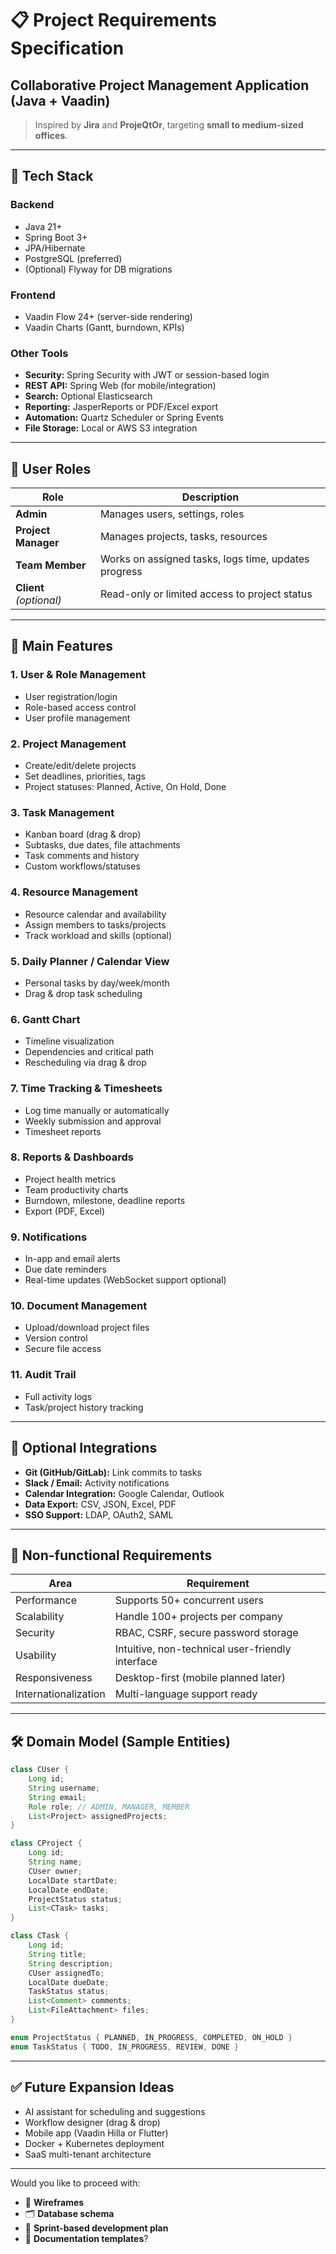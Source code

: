 
# 📋 Project Requirements Specification  
## Collaborative Project Management Application (Java + Vaadin)

> Inspired by **Jira** and **ProjeQtOr**, targeting **small to medium-sized offices**.

---

## 🔧 Tech Stack

### **Backend**
- Java 21+
- Spring Boot 3+
- JPA/Hibernate
- PostgreSQL (preferred)
- (Optional) Flyway for DB migrations

### **Frontend**
- Vaadin Flow 24+ (server-side rendering)
- Vaadin Charts (Gantt, burndown, KPIs)

### **Other Tools**
- **Security:** Spring Security with JWT or session-based login  
- **REST API:** Spring Web (for mobile/integration)  
- **Search:** Optional Elasticsearch  
- **Reporting:** JasperReports or PDF/Excel export  
- **Automation:** Quartz Scheduler or Spring Events  
- **File Storage:** Local or AWS S3 integration  

---

## 👥 User Roles

| Role            | Description                                                  |
|-----------------|--------------------------------------------------------------|
| **Admin**       | Manages users, settings, roles                               |
| **Project Manager** | Manages projects, tasks, resources                        |
| **Team Member** | Works on assigned tasks, logs time, updates progress         |
| **Client** *(optional)* | Read-only or limited access to project status        |

---

## 🌟 Main Features

### 1. **User & Role Management**
- User registration/login
- Role-based access control
- User profile management

### 2. **Project Management**
- Create/edit/delete projects
- Set deadlines, priorities, tags
- Project statuses: Planned, Active, On Hold, Done

### 3. **Task Management**
- Kanban board (drag & drop)
- Subtasks, due dates, file attachments
- Task comments and history
- Custom workflows/statuses

### 4. **Resource Management**
- Resource calendar and availability
- Assign members to tasks/projects
- Track workload and skills (optional)

### 5. **Daily Planner / Calendar View**
- Personal tasks by day/week/month
- Drag & drop task scheduling

### 6. **Gantt Chart**
- Timeline visualization
- Dependencies and critical path
- Rescheduling via drag & drop

### 7. **Time Tracking & Timesheets**
- Log time manually or automatically
- Weekly submission and approval
- Timesheet reports

### 8. **Reports & Dashboards**
- Project health metrics
- Team productivity charts
- Burndown, milestone, deadline reports
- Export (PDF, Excel)

### 9. **Notifications**
- In-app and email alerts
- Due date reminders
- Real-time updates (WebSocket support optional)

### 10. **Document Management**
- Upload/download project files
- Version control
- Secure file access

### 11. **Audit Trail**
- Full activity logs
- Task/project history tracking

---

## 🧩 Optional Integrations

- **Git (GitHub/GitLab):** Link commits to tasks
- **Slack / Email:** Activity notifications
- **Calendar Integration:** Google Calendar, Outlook
- **Data Export:** CSV, JSON, Excel, PDF
- **SSO Support:** LDAP, OAuth2, SAML

---

## 🧪 Non-functional Requirements

| Area            | Requirement                                         |
|-----------------|-----------------------------------------------------|
| Performance     | Supports 50+ concurrent users                       |
| Scalability     | Handle 100+ projects per company                    |
| Security        | RBAC, CSRF, secure password storage                 |
| Usability       | Intuitive, non-technical user-friendly interface    |
| Responsiveness  | Desktop-first (mobile planned later)               |
| Internationalization | Multi-language support ready                   |

---

## 🛠 Domain Model (Sample Entities)

```java
class CUser {
    Long id;
    String username;
    String email;
    Role role; // ADMIN, MANAGER, MEMBER
    List<Project> assignedProjects;
}

class CProject {
    Long id;
    String name;
    CUser owner;
    LocalDate startDate;
    LocalDate endDate;
    ProjectStatus status;
    List<CTask> tasks;
}

class CTask {
    Long id;
    String title;
    String description;
    CUser assignedTo;
    LocalDate dueDate;
    TaskStatus status;
    List<Comment> comments;
    List<FileAttachment> files;
}

enum ProjectStatus { PLANNED, IN_PROGRESS, COMPLETED, ON_HOLD }
enum TaskStatus { TODO, IN_PROGRESS, REVIEW, DONE }
```

---

## ✅ Future Expansion Ideas

- AI assistant for scheduling and suggestions  
- Workflow designer (drag & drop)  
- Mobile app (Vaadin Hilla or Flutter)  
- Docker + Kubernetes deployment  
- SaaS multi-tenant architecture  

---

Would you like to proceed with:
- 📐 **Wireframes**
- 🗂️ **Database schema**
- 📆 **Sprint-based development plan**
- 📄 **Documentation templates**?